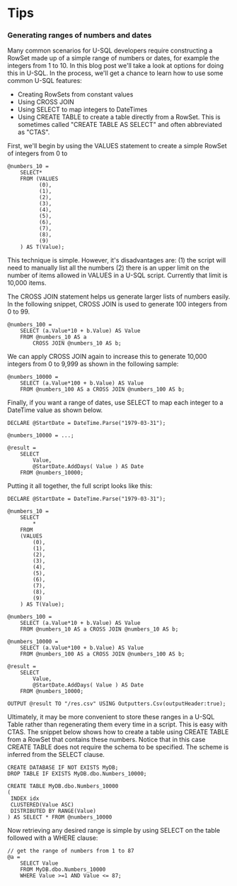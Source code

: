 # Tips

### Generating ranges of numbers and dates

Many common scenarios for U-SQL developers require constructing a RowSet made up of a simple range of numbers or dates, for example the integers from 1 to 10. In this blog post we'll take a look at options for doing this in U-SQL. In the process, we'll get a chance to learn how to use some common U-SQL features:

* Creating RowSets from constant values
* Using CROSS JOIN
* Using SELECT to map integers to DateTimes
* Using CREATE TABLE to create a table directly from a RowSet. This is sometimes called "CREATE TABLE AS SELECT" and often abbreviated as "CTAS".

First, we'll begin by using the VALUES statement to create a simple RowSet of integers from 0 to

```
@numbers_10 = 
    SELECT*
    FROM (VALUES
          (0),
          (1),
          (2),
          (3),
          (4),
          (5),
          (6),
          (7),
          (8),
          (9)
    ) AS T(Value);
```

This technique is simple. However, it's disadvantages are: \(1\) the script will need to manually list all the numbers \(2\) there is an upper limit on the number of items allowed in VALUES in a U-SQL script. Currently that limit is 10,000 items.

The CROSS JOIN statement helps us generate larger lists of numbers easily. In the following snippet, CROSS JOIN is used to generate 100 integers from 0 to 99.

```
@numbers_100 = 
    SELECT (a.Value*10 + b.Value) AS Value
    FROM @numbers_10 AS a 
        CROSS JOIN @numbers_10 AS b;
```

We can apply CROSS JOIN again to increase this to generate 10,000 integers from 0 to 9,999 as shown in the following sample:

```
@numbers_10000 = 
    SELECT (a.Value*100 + b.Value) AS Value
    FROM @numbers_100 AS a CROSS JOIN @numbers_100 AS b;
```

Finally, if you want a range of dates, use SELECT to map each integer to a DateTime value as shown below.

```
DECLARE @StartDate = DateTime.Parse("1979-03-31");

@numbers_10000 = ...;

@result = 
    SELECT 
        Value,
        @StartDate.AddDays( Value ) AS Date
    FROM @numbers_10000;
```

Putting it all together, the full script looks like this:

```
DECLARE @StartDate = DateTime.Parse("1979-03-31");

@numbers_10 = 
    SELECT
        *
    FROM 
    (VALUES
        (0),
        (1),
        (2),
        (3),
        (4),
        (5),
        (6),
        (7),
        (8),
        (9)
    ) AS T(Value);

@numbers_100 = 
    SELECT (a.Value*10 + b.Value) AS Value
    FROM @numbers_10 AS a CROSS JOIN @numbers_10 AS b;

@numbers_10000 = 
    SELECT (a.Value*100 + b.Value) AS Value
    FROM @numbers_100 AS a CROSS JOIN @numbers_100 AS b;

@result = 
    SELECT 
        Value,
        @StartDate.AddDays( Value ) AS Date
    FROM @numbers_10000;

OUTPUT @result TO "/res.csv" USING Outputters.Csv(outputHeader:true);
```

Ultimately, it may be more convenient to store these ranges in a U-SQL Table rather than regenerating them every time in a script. This is easy with CTAS. The snippet below shows how to create a table using CREATE TABLE from a RowSet that contains these numbers. Notice that in this case CREATE TABLE does not require the schema to be specified. The scheme is inferred from the SELECT clause.

```
CREATE DATABASE IF NOT EXISTS MyDB;
DROP TABLE IF EXISTS MyDB.dbo.Numbers_10000;

CREATE TABLE MyDB.dbo.Numbers_10000
( 
 INDEX idx 
 CLUSTERED(Value ASC)
 DISTRIBUTED BY RANGE(Value) 
) AS SELECT * FROM @numbers_10000
```

Now retrieving any desired range is simple by using SELECT on the table followed with a WHERE clause:

```
// get the range of numbers from 1 to 87
@a = 
    SELECT Value 
    FROM MyDB.dbo.Numbers_10000
    WHERE Value >=1 AND Value <= 87;
```



